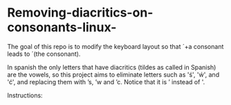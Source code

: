 # Removing-diacritics-on-consonants-linux-
The goal of this repo is to modify the keyboard layout so that ´+a consonant leads to ´(the consonant).

In spanish the only letters that have diacritics (tildes as called in Spanish) are the vowels, so this project aims to eliminate letters such as 'ś', 'ẃ', and 'ć', and replacing them with ’s, ’w and ’c.
Notice that it is ’ instead of '.

Instructions:




